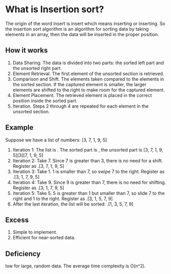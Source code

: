 # What is Insertion sort?

The origin of the word insert is insert which means inserting or inserting. So the insertion sort algorithm is an algorithm for sorting data by taking elements in an array, then the data will be inserted in the proper position.

## How it works

1. Data Sharing. The data is divided into two parts: the sorted left part and the unsorted right part.
2. Element Retrieval. The first element of the unsorted section is retrieved.
3. Comparison and Shift. The elements taken compared to the elements in the sorted section. If the captured element is smaller, the larger elements are shifted to the right to make room for the captured element.
4. Element Placement. The retrieved element is placed in the correct position inside the sorted part.
5. Iteration. Steps 2 through 4 are repeated for each element in the unsorted section.

## Example

Suppose we have a list of numbers: [3, 7, 1, 9, 5]

1. Iteration 1: The list is . The sorted part is , the unsorted part is [3, 7, 1, 9, 5][3][7, 1, 9, 5]
2. Iteration 2: Take 7. Since 7 is greater than 3, there is no need for a shift. Register as .[3, 7, 1, 9, 5]
3. Iteration 3: Take 1. 1 is smaller than 7, so swipe 7 to the right. Register as .[3, 1, 7, 9, 5]
4. Iteration 4: Take 9. Since 9 is greater than 7, there is no need for shifting. Register as .[3, 1, 7, 9, 5]
5. Iteration 5: Take 5. 5 is greater than 1 but smaller than 7, so slide 7 to the right and 1 to the right. Register as .[3, 1, 5, 7, 9]
6. After the last iteration, the list will be sorted: .[1, 3, 5, 7, 9]

## Excess

1. Simple to implement.
2. Efficient for near-sorted data.

## Deficiency

low for large, random data. The average time complexity is O(n^2).
